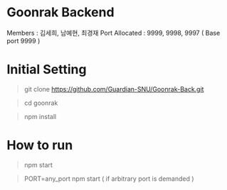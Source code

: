 # Goonrak Backend

Members : 김세희, 남예현, 최경재
Port Allocated : 9999, 9998, 9997 ( Base port 9999 )

# Initial Setting

> git clone https://github.com/Guardian-SNU/Goonrak-Back.git

> cd goonrak

> npm install

# How to run

> npm start

> PORT=any_port npm start ( if arbitrary port is demanded )
